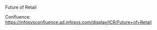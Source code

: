 Future of Retail

Confluence: https://infosysconfluence.ad.infosys.com/display/ICR/Future+of+Retail
